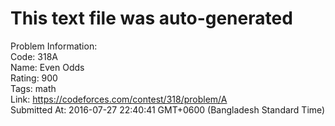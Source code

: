 # This text file was auto-generated  
  
Problem Information:  
Code: 318A  
Name: Even Odds  
Rating: 900  
Tags: math  
Link: https://codeforces.com/contest/318/problem/A  
Submitted At: 2016-07-27 22:40:41 GMT+0600 (Bangladesh Standard Time)  
